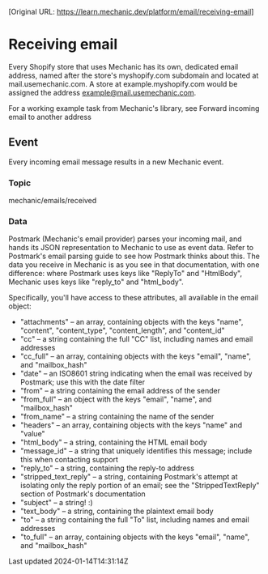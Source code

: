 [Original URL: https://learn.mechanic.dev/platform/email/receiving-email]

# Receiving email

Every Shopify store that uses Mechanic has its own, dedicated email address, named after the store's myshopify.com subdomain and located at mail.usemechanic.com. A store at example.myshopify.com would be assigned the address example@mail.usemechanic.com.

For a working example task from Mechanic's library, see Forward incoming email to another address

## Event

Every incoming email message results in a new Mechanic event.

### Topic

mechanic/emails/received

### Data

Postmark (Mechanic's email provider) parses your incoming mail, and hands its JSON representation to Mechanic to use as event data. Refer to Postmark's email parsing guide to see how Postmark thinks about this. The data you receive in Mechanic is as you see in that documentation, with one difference: where Postmark uses keys like "ReplyTo" and "HtmlBody", Mechanic uses keys like "reply\_to" and "html\_body".

Specifically, you'll have access to these attributes, all available in the email object:

- "attachments" – an array, containing objects with the keys "name", "content", "content\_type", "content\_length", and "content\_id"
- "cc" – a string containing the full "CC" list, including names and email addresses
- "cc\_full" – an array, containing objects with the keys "email", "name", and "mailbox\_hash"
- "date" – an ISO8601 string indicating when the email was received by Postmark; use this with the date filter
- "from" – a string containing the email address of the sender
- "from\_full" – an object with the keys "email", "name", and "mailbox\_hash"
- "from\_name" – a string containing the name of the sender
- "headers" – an array, containing objects with the keys "name" and "value"
- "html\_body" – a string, containing the HTML email body
- "message\_id" – a string that uniquely identifies this message; include this when contacting support
- "reply\_to" – a string, containing the reply-to address
- "stripped\_text\_reply" – a string, containing Postmark's attempt at isolating only the reply portion of an email; see the "StrippedTextReply" section of Postmark's documentation
- "subject" – a string! :)
- "text\_body" – a string, containing the plaintext email body
- "to" – a string containing the full "To" list, including names and email addresses
- "to\_full" – an array, containing objects with the keys "email", "name", and "mailbox\_hash"

Last updated 2024-01-14T14:31:14Z